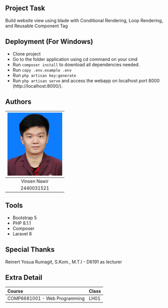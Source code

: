 ## Project Task
Build website view using blade with Conditional Rendering, Loop Rendering, and Reusable Component Tag

## Deployment (For Windows)
  * Clone project
  * Go to the folder application using cd command on your cmd
  * Run `composer install` to download all dependencies needed.
  * Run `copy .env.example .env`
  * Run `php artisan key:generate`
  * Run `php artisan serve` and access the webapp on localhost port 8000 (http://localhost:8000/).

## Authors
|       <img src="https://raw.githubusercontent.com/VinsenN/pokemon-battle-royale-database-project/main/public/assets/image/VinsenN.jpeg" height="200px"/>       |
| :----------------------------------------------------------------------: |
|                    Vinsen Nawir                                          |
|                     2440031521                                           |

## Tools
- Bootstrap 5
- PHP 8.1.1
- Composer
- Laravel 8

## Special Thanks
Reinert Yosua Rumagit, S.Kom., M.T.I - D6191 as lecturer

## Extra Detail

| Course                        | Class |
| :---------------------------- | :---- |
| COMP6681001 - Web Programming | LH01  |
